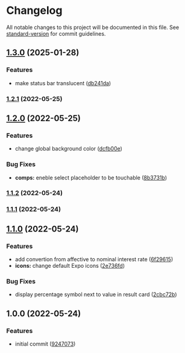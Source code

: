 # Changelog

All notable changes to this project will be documented in this file. See [standard-version](https://github.com/conventional-changelog/standard-version) for commit guidelines.

## [1.3.0](https://github.com/dilanluna/interest-rate-converter/compare/v1.2.1...v1.3.0) (2025-01-28)


### Features

* make status bar translucent ([db241da](https://github.com/dilanluna/interest-rate-converter/commit/db241da20847b722bf20f091e91c10aae0d61493))

### [1.2.1](https://github.com/dilanluna/interest-rate-converter/compare/v1.2.0...v1.2.1) (2022-05-25)

## [1.2.0](https://github.com/dilanluna/interest-rate-converter/compare/v1.1.2...v1.2.0) (2022-05-25)


### Features

* change global background color ([dcfb00e](https://github.com/dilanluna/interest-rate-converter/commit/dcfb00e33f7a9606034029fa19dc697173e3e0e4))


### Bug Fixes

* **comps:** eneble select placeholder to be touchable ([8b3731b](https://github.com/dilanluna/interest-rate-converter/commit/8b3731b7291d773acba5005abf7ac740f167d340))

### [1.1.2](https://github.com/dilanluna/interest-rate-converter/compare/v1.1.1...v1.1.2) (2022-05-24)

### [1.1.1](https://github.com/dilanluna/interest-rate-converter/compare/v1.1.0...v1.1.1) (2022-05-24)

## [1.1.0](https://github.com/dilanluna/interest-rate-converter/compare/v1.0.0...v1.1.0) (2022-05-24)


### Features

* add convertion from affective to nominal interest rate ([6f29615](https://github.com/dilanluna/interest-rate-converter/commit/6f296150b34241832c595de182fd4cb8a01257d9))
* **icons:** change default Expo icons ([2e736fd](https://github.com/dilanluna/interest-rate-converter/commit/2e736fd360bd68e6e31d08c5bbea4936a148218b))


### Bug Fixes

* display percentage symbol next to value in result card ([2cbc72b](https://github.com/dilanluna/interest-rate-converter/commit/2cbc72bb0748026c3f3b6f4c53125308eeb1f5f0))

## 1.0.0 (2022-05-24)


### Features

* initial commit ([9247073](https://github.com/dilanluna/interest-rate-converter/commit/9247073e31d08fe18ef9cc744c5916e2e48fbf80))
